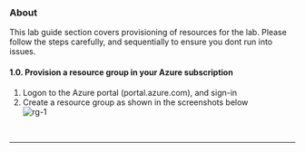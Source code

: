 ### About
This lab guide section covers provisioning of resources for the lab.  Please follow the steps carefully, and sequentially to ensure you dont run into issues.

#### 1.0. Provision a resource group in your Azure subscription
1. Logon to the Azure portal (portal.azure.com), and sign-in<br>
2. Create a resource group as shown in the screenshots below<br>
![rg-1](../../../images/0001-create-rg-1.png)
<br>
<hr>

